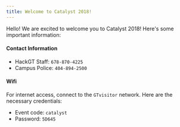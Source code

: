 ```yaml
---
title: Welcome to Catalyst 2018!
---
```


Hello! We are excited to welcome you to Catalyst 2018! Here's some important information:

#### Contact Information
* HackGT Staff: `678-870-4225`
* Campus Police: `404-894-2500`

#### Wifi
For internet access, connect to the `GTvisitor` network. Here are the necessary credentials:
* Event code: `catalyst`
* Password: `5D645`
